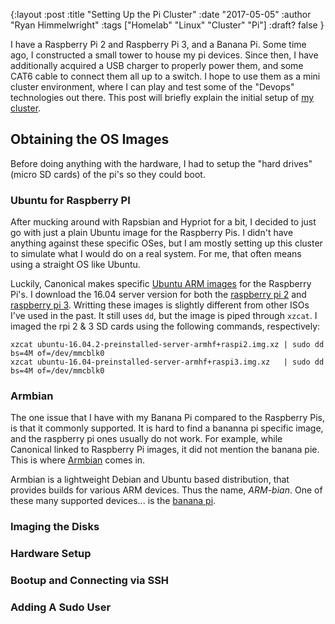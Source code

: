 {:layout :post
:title  "Setting Up the Pi Cluster"
:date "2017-05-05"
:author "Ryan Himmelwright"
:tags ["Homelab" "Linux" "Cluster" "Pi"]
:draft? false
}

I have a Raspberry Pi 2 and Raspberry Pi 3, and a Banana Pi. Some time ago, I constructed a small tower to house my pi devices. Since then, I have additionally acquired a USB charger to properly power them, and some CAT6 cable to connect them all up to a switch. I hope to use them as a mini cluster environment, where I can play and test some of the "Devops" technologies out there. This post will briefly explain the initial setup of [my cluster](../../pages/homelab/#cluster).

<!-- more -->

## Obtaining the OS Images
Before doing anything with the hardware, I had to setup the "hard drives" (micro SD cards) of the pi's so they could boot. 

### Ubuntu for Raspberry PI

After mucking around with Rapsbian and Hypriot for a bit, I decided to just go with just a plain Ubuntu image for the Raspberry Pis. I didn't have anything against these specific OSes, but I am mostly setting up this cluster to simulate what I would do on a real system. For me, that often means using a straight OS like Ubuntu.

Luckily, Canonical makes specific [Ubuntu ARM images](https://wiki.ubuntu.com/ARM/RaspberryPi) for the Raspberry Pi's. I download the 16.04 server version for both the [raspberry pi 2](http://cdimage.ubuntu.com/ubuntu/releases/16.04/release/ubuntu-16.04.2-preinstalled-server-armhf+raspi2.img.xz) and [raspberry pi 3](http://www.finnie.org/software/raspberrypi/ubuntu-rpi3/ubuntu-16.04-preinstalled-server-armhf+raspi3.img.xz). Writting these images is slightly different from other ISOs I've used in the past. It still uses `dd`, but the image is piped through `xzcat`. I imaged the rpi 2 & 3 SD cards using the following commands, respectively:

```
xzcat ubuntu-16.04.2-preinstalled-server-armhf+raspi2.img.xz | sudo dd bs=4M of=/dev/mmcblk0
xzcat ubuntu-16.04-preinstalled-server-armhf+raspi3.img.xz   | sudo dd bs=4M of=/dev/mmcblk0
```

### Armbian

The one issue that I have with my Banana Pi compared to the Raspberry Pis, is that it commonly supported. It is hard to find a bananna pi specific image, and the raspberry pi ones usually do not work. For example, while Canonical linked to Raspberry Pi images, it did not mention the banana pie.  This is where [Armbian](https://www.armbian.com/) comes in.

Armbian is a lightweight Debian and Ubuntu based distribution, that provides builds for various ARM devices. Thus the name, *ARM-bian*. One of these many supported devices... is the [banana pi](https://www.armbian.com/banana-pi/).

### Imaging the Disks

### Hardware Setup

### Bootup and Connecting via SSH

### Adding A Sudo User



